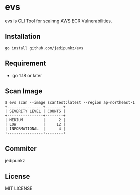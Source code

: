 # evs

evs is CLI Tool for scainng AWS ECR Vulnerabilities. 

## Installation

```shell
go install github.com/jedipunkz/evs
```

## Requirement

- go 1.18 or later

## Scan Image

```shell
$ evs scan --image scantest:latest --region ap-northeast-1
+----------------+--------+
| SEVERITY LEVEL | COUNTS |
+----------------+--------+
| MEDIUM         |      2 |
| LOW            |     12 |
| INFORMATIONAL  |      4 |
+----------------+--------+
```

## Commiter

jedipunkz

## License

MIT LICENSE

